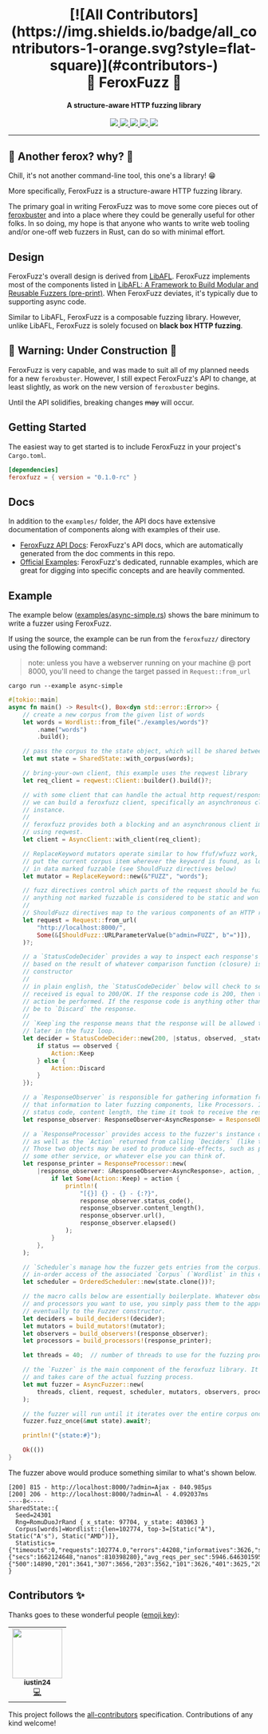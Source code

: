 <h1 align="center">
<!-- ALL-CONTRIBUTORS-BADGE:START - Do not remove or modify this section -->
[![All Contributors](https://img.shields.io/badge/all_contributors-1-orange.svg?style=flat-square)](#contributors-)
<!-- ALL-CONTRIBUTORS-BADGE:END -->
  <br>
  <!-- <a href="https://github.com/epi052/feroxfuzz"><img src="img/logo/default-cropped.png" alt="feroxfuzz"></a> -->
  🚀 FeroxFuzz 🚀
  <br>
</h1>

<h4 align="center">A structure-aware HTTP fuzzing library</h4>

<p align="center">
  <a href="https://github.com/epi052/feroxfuzz/actions?query=workflow%3A%22CI+Pipeline%22">
    <img src="https://img.shields.io/github/workflow/status/epi052/feroxfuzz/CI%20Pipeline/main?logo=github">
  </a>

  <a href="https://github.com/epi052/feroxfuzz/commits/master">
    <img src="https://img.shields.io/github/last-commit/epi052/feroxfuzz?logo=github">
  </a>

  <a href="https://crates.io/crates/feroxfuzz">
    <img src="https://img.shields.io/crates/v/feroxfuzz?color=blue&label=version&logo=rust">
  </a>

  <a href="https://crates.io/crates/feroxfuzz">
    <img src="https://img.shields.io/crates/d/feroxfuzz?label=downloads&logo=rust&color=inactive">
  </a>

  <!-- <a href="https://codecov.io/gh/epi052/feroxfuzz">
    <img src="https://codecov.io/gh/epi052/feroxfuzz/branch/master/graph/badge.svg" />
  </a> -->
  <!--
  <!-- ALL-CONTRIBUTORS-BADGE:START - Do not remove or modify this section 
    [![All Contributors](https://img.shields.io/badge/all_contributors-15-orange.svg?style=flat-square)](#contributors-)
  <!-- ALL-CONTRIBUTORS-BADGE:END -->
  <a href="https://github.com/epi052/feroxfuzz/graphs/contributors">
    <img src="https://img.shields.io/badge/all_contributors-0-orange.svg" />
  </a>
</p>

---

## 🤔 Another ferox? why? 🤔

Chill, it's not another command-line tool, this one's a library! 😁

More specifically, FeroxFuzz is a structure-aware HTTP fuzzing library.

The primary goal in writing FeroxFuzz was to move some core pieces out of [feroxbuster](https://github.com/epi052/feroxbuster) and into a place where they could be generally useful for other folks. In so doing, my hope is that anyone who wants to write web tooling and/or one-off web fuzzers in Rust, can do so with minimal effort.  

## Design 

FeroxFuzz's overall design is derived from [LibAFL](https://github.com/AFLplusplus/LibAFL). FeroxFuzz implements most of the components listed in [LibAFL: A Framework to Build Modular and Reusable Fuzzers (pre-print)](https://www.s3.eurecom.fr/docs/ccs22_fioraldi.pdf). When FeroxFuzz deviates, it's typically due to supporting async code.

Similar to LibAFL, FeroxFuzz is a composable fuzzing library. However, unlike LibAFL, FeroxFuzz is solely focused on **black box HTTP fuzzing**.

## 🚧 Warning: Under Construction 🚧

FeroxFuzz is very capable, and was made to suit all of my planned needs for a new `feroxbuster`. However, I still expect FeroxFuzz's API to change, at least slightly, as work on the new version of `feroxbuster` begins.

Until the API solidifies, breaking changes ~~may~~ will occur.

## Getting Started

The easiest way to get started is to include FeroxFuzz in your project's `Cargo.toml`. 

```toml
[dependencies]
feroxfuzz = { version = "0.1.0-rc" }
```

## Docs

In addition to the `examples/` folder, the API docs have extensive documentation of components along with examples of their use.

- [FeroxFuzz API Docs](https://docs.rs/feroxfuzz/latest/feroxfuzz/): FeroxFuzz's API docs, which are automatically generated from the doc comments in this repo.
- [Official Examples](https://github.com/epi052/feroxfuzz/tree/main/examples): FeroxFuzz's dedicated, runnable examples, which are great for digging into specific concepts and are heavily commented.

## Example

The example below ([examples/async-simple.rs](https://github.com/epi052/feroxfuzz/blob/main/examples/async-simple.rs)) shows the bare minimum to write a fuzzer using FeroxFuzz.

If using the source, the example can be run from the `feroxfuzz/` directory using the following command:

> note: unless you have a webserver running on your machine @ port 8000, you'll need to change the target passed in `Request::from_url`

```
cargo run --example async-simple
```

```rust
#[tokio::main]
async fn main() -> Result<(), Box<dyn std::error::Error>> {
    // create a new corpus from the given list of words
    let words = Wordlist::from_file("./examples/words")?
        .name("words")
        .build();

    // pass the corpus to the state object, which will be shared between all of the fuzzers and processors
    let mut state = SharedState::with_corpus(words);

    // bring-your-own client, this example uses the reqwest library
    let req_client = reqwest::Client::builder().build()?;

    // with some client that can handle the actual http request/response stuff
    // we can build a feroxfuzz client, specifically an asynchronous client in this
    // instance.
    //
    // feroxfuzz provides both a blocking and an asynchronous client implementation
    // using reqwest. 
    let client = AsyncClient::with_client(req_client);

    // ReplaceKeyword mutators operate similar to how ffuf/wfuzz work, in that they'll
    // put the current corpus item wherever the keyword is found, as long as its found
    // in data marked fuzzable (see ShouldFuzz directives below)
    let mutator = ReplaceKeyword::new(&"FUZZ", "words");

    // fuzz directives control which parts of the request should be fuzzed
    // anything not marked fuzzable is considered to be static and won't be mutated
    //
    // ShouldFuzz directives map to the various components of an HTTP request
    let request = Request::from_url(
        "http://localhost:8000/",
        Some(&[ShouldFuzz::URLParameterValue(b"admin=FUZZ", b"=")]),
    )?;

    // a `StatusCodeDecider` provides a way to inspect each response's status code and decide upon some Action
    // based on the result of whatever comparison function (closure) is passed to the StatusCodeDecider's
    // constructor
    //
    // in plain english, the `StatusCodeDecider` below will check to see if the request's http response code
    // received is equal to 200/OK. If the response code is 200, then the decider will recommend the `Keep`
    // action be performed. If the response code is anything other than 200, then the recommendation will
    // be to `Discard` the response.
    //
    // `Keep`ing the response means that the response will be allowed to continue on for further processing
    // later in the fuzz loop.
    let decider = StatusCodeDecider::new(200, |status, observed, _state| {
        if status == observed {
            Action::Keep
        } else {
            Action::Discard
        }
    });

    // a `ResponseObserver` is responsible for gathering information from each response and providing
    // that information to later fuzzing components, like Processors. It knows things like the response's
    // status code, content length, the time it took to receive the response, and a bunch of other stuff.
    let response_observer: ResponseObserver<AsyncResponse> = ResponseObserver::new();

    // a `ResponseProcessor` provides access to the fuzzer's instance of `ResponseObserver`
    // as well as the `Action` returned from calling `Deciders` (like the `StatusCodeDecider` above).
    // Those two objects may be used to produce side-effects, such as printing, logging, calling out to
    // some other service, or whatever else you can think of.
    let response_printer = ResponseProcessor::new(
        |response_observer: &ResponseObserver<AsyncResponse>, action, _state| {
            if let Some(Action::Keep) = action {
                println!(
                    "[{}] {} - {} - {:?}",
                    response_observer.status_code(),
                    response_observer.content_length(),
                    response_observer.url(),
                    response_observer.elapsed()
                );
            }
        },
    );

    // `Scheduler`s manage how the fuzzer gets entries from the corpus. The `OrderedScheduler` provides
    // in-order access of the associated `Corpus` (`Wordlist` in this example's case)
    let scheduler = OrderedScheduler::new(state.clone())?;

    // the macro calls below are essentially boilerplate. Whatever observers, deciders, mutators,
    // and processors you want to use, you simply pass them to the appropriate macro call and
    // eventually to the Fuzzer constructor.
    let deciders = build_deciders!(decider);
    let mutators = build_mutators!(mutator);
    let observers = build_observers!(response_observer);
    let processors = build_processors!(response_printer);

    let threads = 40;  // number of threads to use for the fuzzing process

    // the `Fuzzer` is the main component of the feroxfuzz library. It wraps most of the other components 
    // and takes care of the actual fuzzing process.
    let mut fuzzer = AsyncFuzzer::new(
        threads, client, request, scheduler, mutators, observers, processors, deciders,
    );

    // the fuzzer will run until it iterates over the entire corpus once
    fuzzer.fuzz_once(&mut state).await?;

    println!("{state:#}");

    Ok(())
}
```

The fuzzer above would produce something similar to what's shown below.

```
[200] 815 - http://localhost:8000/?admin=Ajax - 840.985µs
[200] 206 - http://localhost:8000/?admin=Al - 4.092037ms
----8<----
SharedState::{
  Seed=24301
  Rng=RomuDuoJrRand { x_state: 97704, y_state: 403063 }
  Corpus[words]=Wordlist::{len=102774, top-3=[Static("A"), Static("A's"), Static("AMD")]},
  Statistics={"timeouts":0,"requests":102774.0,"errors":44208,"informatives":3626,"successes":29231,"redirects":25709,"client_errors":18195,"server_errors":26013,"redirection_errors":0,"connection_errors":0,"request_errors":0,"start_time":{"secs":1662124648,"nanos":810398280},"avg_reqs_per_sec":5946.646301595066,"statuses":{"500":14890,"201":3641,"307":3656,"203":3562,"101":3626,"401":3625,"207":3711,"308":3578,"300":3724,"404":3705,"301":3707,"302":3651,"304":3706,"502":3682,"402":3636,"200":3718,"503":3762,"400":3585,"501":3679,"202":3659,"205":3680,"206":3676,"204":3584,"403":3644,"303":3687}}
}
```

## Contributors ✨

Thanks goes to these wonderful people ([emoji key](https://allcontributors.org/docs/en/emoji-key)):

<!-- ALL-CONTRIBUTORS-LIST:START - Do not remove or modify this section -->
<!-- prettier-ignore-start -->
<!-- markdownlint-disable -->
<table>
  <tr>
    <td align="center"><a href="https://github.com/iustin24"><img src="https://avatars.githubusercontent.com/u/62765470?v=4?s=100" width="100px;" alt=""/><br /><sub><b>iustin24</b></sub></a><br /><a href="https://github.com/epi052/feroxfuzz/commits?author=iustin24" title="Code">💻</a></td>
  </tr>
</table>

<!-- markdownlint-restore -->
<!-- prettier-ignore-end -->

<!-- ALL-CONTRIBUTORS-LIST:END -->

This project follows the [all-contributors](https://github.com/all-contributors/all-contributors) specification. Contributions of any kind welcome!